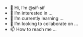 - 👋 Hi, I’m @sif-sif
- 👀 I’m interested in ...
- 🌱 I’m currently learning ...
- 💞️ I’m looking to collaborate on ...
- 📫 How to reach me ...

<!---
sif-sif/sif-sif is a ✨ special ✨ repository because its `README.md` (this file) appears on your GitHub profile.
You can click the Preview link to take a look at your changes.
--->
